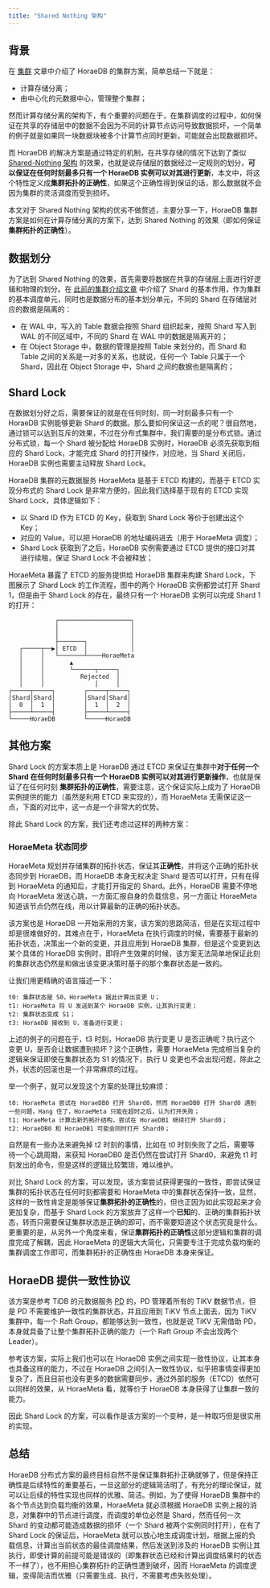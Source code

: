 ```yaml
---
title: "Shared Nothing 架构"
---
```


## 背景

在 [集群](./clustering.md) 文章中介绍了 HoraeDB 的集群方案，简单总结一下就是：

- 计算存储分离；
- 由中心化的元数据中心，管理整个集群；

然而计算存储分离的架构下，有个重要的问题在于，在集群调度的过程中，如何保证在共享的存储层中的数据不会因为不同的计算节点访问导致数据损坏，一个简单的例子就是如果同一块数据块被多个计算节点同时更新，可能就会出现数据损坏。

而 HoraeDB 的解决方案是通过特定的机制，在共享存储的情况下达到了类似 [Shared-Nothing 架构](https://en.wikipedia.org/wiki/Shared-nothing_architecture) 的效果，也就是说存储层的数据经过一定规则的划分，**可以保证在任何时刻最多只有一个 HoraeDB 实例可以对其进行更新**，本文中，将这个特性定义成**集群拓扑的正确性**，如果这个正确性得到保证的话，那么数据就不会因为集群的灵活调度而受到损坏。

本文对于 Shared Nothing 架构的优劣不做赘述，主要分享一下，HoraeDB 集群方案是如何在计算存储分离的方案下，达到 Shared Nothing 的效果（即如何保证 **集群拓扑的正确性**）。

## 数据划分

为了达到 Shared Nothing 的效果，首先需要将数据在共享的存储层上面进行好逻辑和物理的划分。在 [此前的集群介绍文章](./clustering.md#shard) 中介绍了 Shard 的基本作用，作为集群的基本调度单元，同时也是数据分布的基本划分单元，不同的 Shard 在存储层对应的数据是隔离的：

- 在 WAL 中，写入的 Table 数据会按照 Shard 组织起来，按照 Shard 写入到 WAL 的不同区域中，不同的 Shard 在 WAL 中的数据是隔离开的；
- 在 Object Storage 中，数据的管理是按照 Table 来划分的，而 Shard 和 Table 之间的关系是一对多的关系，也就说，任何一个 Table 只属于一个 Shard，因此在 Object Storage 中，Shard 之间的数据也是隔离的；

## Shard Lock

在数据划分好之后，需要保证的就是在任何时刻，同一时刻最多只有一个 HoraeDB 实例能够更新 Shard 的数据。那么要如何保证这一点的呢？很自然地，通过锁可以达到互斥的效果，不过在分布式集群中，我们需要的是分布式锁。通过分布式锁，每一个 Shard 被分配给 HoraeDB 实例时，HoraeDB 必须先获取到相应的 Shard Lock，才能完成 Shard 的打开操作，对应地，当 Shard 关闭后，HoraeDB 实例也需要主动释放 Shard Lock。

HoraeDB 集群的元数据服务 HoraeMeta 是基于 ETCD 构建的，而基于 ETCD 实现分布式的 Shard Lock 是非常方便的，因此我们选择基于现有的 ETCD 实现 Shard Lock，具体逻辑如下：

- 以 Shard ID 作为 ETCD 的 Key，获取到 Shard Lock 等价于创建出这个 Key；
- 对应的 Value，可以把 HoraeDB 的地址编码进去（用于 HoraeMeta 调度）；
- Shard Lock 获取到了之后，HoraeDB 实例需要通过 ETCD 提供的接口对其进行续租，保证 Shard Lock 不会被释放；

HoraeMeta 暴露了 ETCD 的服务提供给 HoraeDB 集群来构建 Shard Lock，下图展示了 Shard Lock 的工作流程，图中的两个 HoraeDB 实例都尝试打开 Shard 1，但是由于 Shard Lock 的存在，最终只有一个 HoraeDB 实例可以完成 Shard 1 的打开：

```
             ┌────────────────────┐
             │                    │
             │                    │
             ├───────┐            │
   ┌─────┬──▶│ ETCD  │            │
   │     │   └───────┴────HoraeMeta
   │     │       ▲
   │     │       └──────┬─────┐
   │     │          Rejected  │
   │     │              │     │
┌─────┬─────┐        ┌─────┬─────┐
│Shard│Shard│        │Shard│Shard│
│  0  │  1  │        │  1  │  2  │
├─────┴─────┤        ├─────┴─────┤
└─────HoraeDB        └─────HoraeDB
```

## 其他方案

Shard Lock 的方案本质上是 HoraeDB 通过 ETCD 来保证在集群中**对于任何一个 Shard 在任何时刻最多只有一个 HoraeDB 实例可以对其进行更新操作**，也就是保证了在任何时刻 **集群拓扑的正确性**，需要注意，这个保证实际上成为了 HoraeDB 实例提供的能力（虽然是利用 ETCD 来实现的），而 HoraeMeta 无需保证这一点，下面的对比中，这一点是一个非常大的优势。

除此 Shard Lock 的方案，我们还考虑过这样的两种方案：

### HoraeMeta 状态同步

HoraeMeta 规划并存储集群的拓扑状态，保证其**正确性**，并将这个正确的拓扑状态同步到 HoraeDB，而 HoraeDB 本身无权决定 Shard 是否可以打开，只有在得到 HoraeMeta 的通知后，才能打开指定的 Shard。此外，HoraeDB 需要不停地向 HoraeMeta 发送心跳，一方面汇报自身的负载信息，另一方面让 HoraeMeta 知道该节点仍然在线，用以计算最新的正确的拓扑状态。

该方案也是 HoraeDB 一开始采用的方案，该方案的思路简洁，但是在实现过程中却是很难做好的，其难点在于，HoraeMeta 在执行调度的时候，需要基于最新的拓扑状态，决策出一个新的变更，并且应用到 HoraeDB 集群，但是这个变更到达某个具体的 HoraeDB 实例时，即将产生效果的时候，该方案无法简单地保证此刻的集群状态仍然是和做出该变更决策时基于的那个集群状态是一致的。

让我们用更精确的语言描述一下：

```
t0: 集群状态是 S0，HoraeMeta 据此计算出变更 U；
t1: HoraeMeta 将 U 发送到某个 HoraeDB 实例，让其执行变更；
t2: 集群状态变成 S1；
t3: HoraeDB 接收到 U，准备进行变更；
```

上述的例子的问题在于，t3 时刻，HoraeDB 执行变更 U 是否正确呢？执行这个变更 U，是否会让数据遭到损坏？这个正确性，需要 HoraeMeta 完成相当复杂的逻辑来保证即使在集群状态为 S1 的情况下，执行 U 变更也不会出现问题，除此之外，状态的回滚也是一个非常麻烦的过程。

举一个例子，就可以发现这个方案的处理比较麻烦：

```
t0: HoraeMeta 尝试在 HoraeDB0 打开 Shard0，然而 HoraeDB0 打开 Shard0 遇到一些问题，Hang 住了，HoraeMeta 只能在超时之后，认为打开失败；
t1: HoraeMeta 计算出新的拓扑结构，尝试在 HoraeDB1 继续打开 Shard0；
t2: HoraeDB0 和 HoraeDB1 可能会同时打开 Shard0；
```

自然是有一些办法来避免掉 t2 时刻的事情，比如在 t0 时刻失败了之后，需要等待一个心跳周期，来获知 HoraeDB0 是否仍然在尝试打开 Shard0，来避免 t1 时刻发出的命令，但是这样的逻辑比较繁琐，难以维护。

对比 Shard Lock 的方案，可以发现，该方案尝试获得更强的一致性，即尝试保证集群的拓扑状态在任何时刻都需要和 HoraeMeta 中的集群状态保持一致，显然，这样的一致性肯定是能够保证**集群拓扑的正确性**的，但也正因为如此实现起来才会更加复杂，而基于 Shard Lock 的方案放弃了这样一个**已知**的、正确的集群拓扑状态，转而只需要保证集群状态是正确的即可，而不需要知道这个状态究竟是什么。更重要的是，从另外一个角度来看，保证**集群拓扑的正确性**这部分逻辑和集群的调度完成了解耦，因此 HoraeMeta 的逻辑大大简化，只需要专注于完成负载均衡的集群调度工作即可，而集群拓扑的正确性由 HoraeDB 本身来保证。

## HoraeDB 提供一致性协议

该方案是参考 TiDB 的元数据服务 [PD](https://github.com/tikv/pd) 的，PD 管理着所有的 TiKV 数据节点，但是 PD 不需要维护一致性的集群状态，并且应用到 TiKV 节点上面去，因为 TiKV 集群中，每一个 Raft Group，都能够达到一致性，也就是说 TiKV 无需借助 PD，本身就具备了让整个集群拓扑正确的能力（一个 Raft Group 不会出现两个 Leader）。

参考该方案，实际上我们也可以在 HoraeDB 实例之间实现一致性协议，让其本身也具备这样的能力，不过在 HoraeDB 之间引入一致性协议，似乎把事情变得更加复杂了，而且目前也没有更多的数据需要同步，通过外部的服务（ETCD）依然可以同样的效果，从 HoraeMeta 看，就等价于 HoraeDB 本身获得了让集群一致的能力。

因此 Shard Lock 的方案，可以看作是该方案的一个变种，是一种取巧但是很实用的实现。

## 总结

HoraeDB 分布式方案的最终目标自然不是保证集群拓扑正确就够了，但是保持正确性是后续特性的重要基石，一旦这部分的逻辑简洁明了，有充分的理论保证，就可以让后续的特性实现也同样的优雅、简洁。例如，为了使得 HoraeDB 集群中的各个节点达到负载均衡的效果，HoraeMeta 就必须根据 HoraeDB 实例上报的消息，对集群中的节点进行调度，而调度的单位必然是 Shard，然而任何一次 Shard 的变动都可能造成数据的损坏（一个 Shard 被两个实例同时打开），在有了 Shard Lock 的保证后，HoraeMeta 就可以放心地生成调度计划，根据上报的负载信息，计算出当前状态的最佳调度结果，然后发送到涉及的 HoraeDB 实例让其执行，即使计算的前提可能是错误的（即集群状态已经和计算出调度结果时的状态不一样了），也不用担心集群拓扑的正确性遭到破坏，因而 HoraeMeta 的调度逻辑，变得简洁而优雅（只需要生成、执行，不需要考虑失败处理）。
